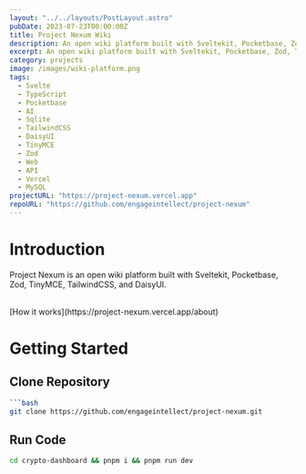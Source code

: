```yaml
---
layout: "../../layouts/PostLayout.astro"
pubDate: 2023-07-23T00:00:00Z
title: Project Nexum Wiki
description: An open wiki platform built with Sveltekit, Pocketbase, Zod, TinyMCE, TailwindCSS, and DaisyUI.
excerpt: An open wiki platform built with Sveltekit, Pocketbase, Zod, TinyMCE, TailwindCSS, and DaisyUI.
category: projects
image: /images/wiki-platform.png
tags:
  - Svelte
  - TypeScript
  - Pocketbase
  - AI
  - Sqlite
  - TailwindCSS
  - DaisyUI
  - TinyMCE
  - Zod
  - Web
  - API
  - Vercel
  - MySQL
projectURL: "https://project-nexum.vercel.app"
repoURL: "https://github.com/engageintellect/project-nexum"
---
```


# Introduction

Project Nexum is an open wiki platform built with Sveltekit, Pocketbase, Zod, TinyMCE, TailwindCSS, and DaisyUI.

<br/>
[How it works](https://project-nexum.vercel.app/about)

# Getting Started

## Clone Repository

````bash
```bash
git clone https://github.com/engageintellect/project-nexum.git
````

## Run Code

```bash
cd crypto-dashboard && pnpm i && pnpm run dev
```
